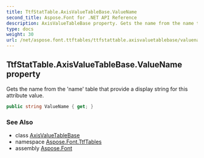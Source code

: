 ```yaml
---
title: TtfStatTable.AxisValueTableBase.ValueName
second_title: Aspose.Font for .NET API Reference
description: AxisValueTableBase property. Gets the name from the name table that provide a display string for this attribute value
type: docs
weight: 30
url: /net/aspose.font.ttftables/ttfstattable.axisvaluetablebase/valuename/
---
```

## TtfStatTable.AxisValueTableBase.ValueName property

Gets the name from the 'name' table that provide a display string for this attribute value.

```csharp
public string ValueName { get; }
```

### See Also

* class [AxisValueTableBase](../)
* namespace [Aspose.Font.TtfTables](../../../aspose.font.ttftables/)
* assembly [Aspose.Font](../../../)



